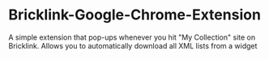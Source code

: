 # Bricklink-Google-Chrome-Extension
A simple extension that pop-ups whenever you hit "My Collection" site on Bricklink. Allows you to automatically download all XML lists from a widget
